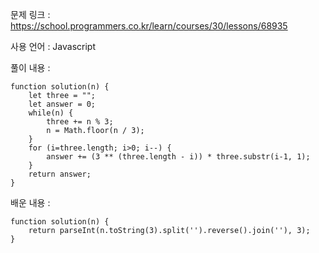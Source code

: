 문제 링크 : https://school.programmers.co.kr/learn/courses/30/lessons/68935

사용 언어 : Javascript

풀이 내용 :

```
function solution(n) {
    let three = "";
    let answer = 0;
    while(n) {
        three += n % 3;
        n = Math.floor(n / 3);
    }
    for (i=three.length; i>0; i--) {
        answer += (3 ** (three.length - i)) * three.substr(i-1, 1);
    }
    return answer;
}
```

배운 내용 :

```
function solution(n) {
    return parseInt(n.toString(3).split('').reverse().join(''), 3);
}
```